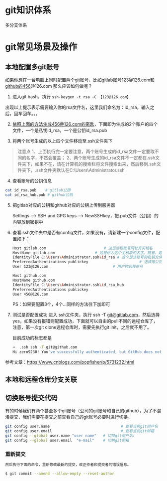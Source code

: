# git知识体系

多分支体系

# git常见场景及操作

## 本地配置多git账号

如果你想在一台电脑上同时配置两个git账号，比如gitlab账号123@126.com和github的456@126.com
那么应该如何做呢？

1. 进入git bash，执行 `ssh-keygen -t rsa -C 【123@126.com】`

出现以上提示表示需要输入你的rsa文件名，这里我们命名为：id_rsa，输入之后，回车回车。。。

2. 依照上面的方法生成456@126.com的密匙，下面即为生成的2个账户的四个文件，一个是私钥id_rsa，一个是公钥id_rsa.pub

3. 将两个账号生成的以上四个文件移动至.ssh文件夹下

> 注意点
> 1、上面执行完一定要注意，两个账号生成的id_rsa文件一定要取不同的名字，不然会覆盖；
> 2、两个账号生成的id_rsa文件不一定都在.ssh文件夹下，如果不在，请在计算机的搜索栏将文件搜索出来，然后移到.ssh文件夹下，.ssh文件夹默认在C:\Users\Administrator.ssh

4. 查看账号的公钥信息

```bash
cat id_rsa.pub    # gitlab公钥
cat id_rsa_hub.pub # github公钥
```




5. 把gitlab对应的公钥和github对应的公钥上传到服务器

   Settings	—>	SSH and GPG keys	—>	NewSSHkey，把.pub文件（公钥）的内容放到密钥中

6. 查看.ssh文件夹中是否有config文件，如果没有，请新建一个config文件，配置如下：

   ```bash
   Host gitlab.com 							# 这是远程账号网址真实域名
   HostName gitlab.com 					# 这是你为这个主机取的名字，随意，题主为了省事直接叫gitlab.com
   IdentityFile C:\Users\Administrator.ssh\id_rsa # 这个是该账号的私钥文件
   PreferredAuthentications publickey 						# 选择用公钥与远程建立联系
   User 123@126.com 							# 用户的远程账号
   
   Host github.com
   HostName github.com
   IdentityFile C:\Users\Administrator.ssh\id_rsa_hub
   PreferredAuthentications publickey
   User 456@126.com
   ```

   PS：如果要配置3个，4个…同样的方法往下加即可
   
7. 测试是否配置成功
   进入.ssh文件夹，执行 ssh -T git@gitlab.com，然后选择yes，如果没有报错则配置成功，下面就可以自由的pull不同的远程仓库了，注意，第一次git clone远程仓库时，需要先执行git init，之后就不用了。

   目前成功的标志都是

   ```bash
   ➜  .ssh ssh -T git@github.com
   Hi zero9230! You've successfully authenticated, but GitHub does not provide shell access.
   ```

   

参考文章：https://www.cnblogs.com/popfisher/p/5731232.html

## 本地和远程仓库分支关联

## 切换账号提交代码

有的时候我们有两个甚至多个git账号（公司的git账号和自己的github），为了不混淆提交，我们需要在提交之前查看自己的git账号必要时进行切换。

```bash
git config user.name								# 查看当前git用户名 
git config user.email								# 查看当前git邮箱
git config --global user.name "user name"	# 切换git用户名:
git config --global user.email  "e-mail"	# 切换git邮箱
```





### 重新提交

```bash
然后执行下面的命令，重新修改最新的提交，改正作者和提交者的错误信息。

$ git commit --amend --allow-empty --reset-author
```





